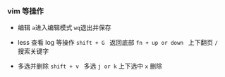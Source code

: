### vim 等操作

- 编辑
```a```进入编辑模式
```wq```退出并保存


- less 查看 log 等操作
```shift + G ``` 返回底部
```fn + up or down ``` 上下翻页
```/  ``` 搜索关键字

- 多选并删除
```shift + v ``` 多选 
``` j or k ``` 上下选中
```x``` 删除



